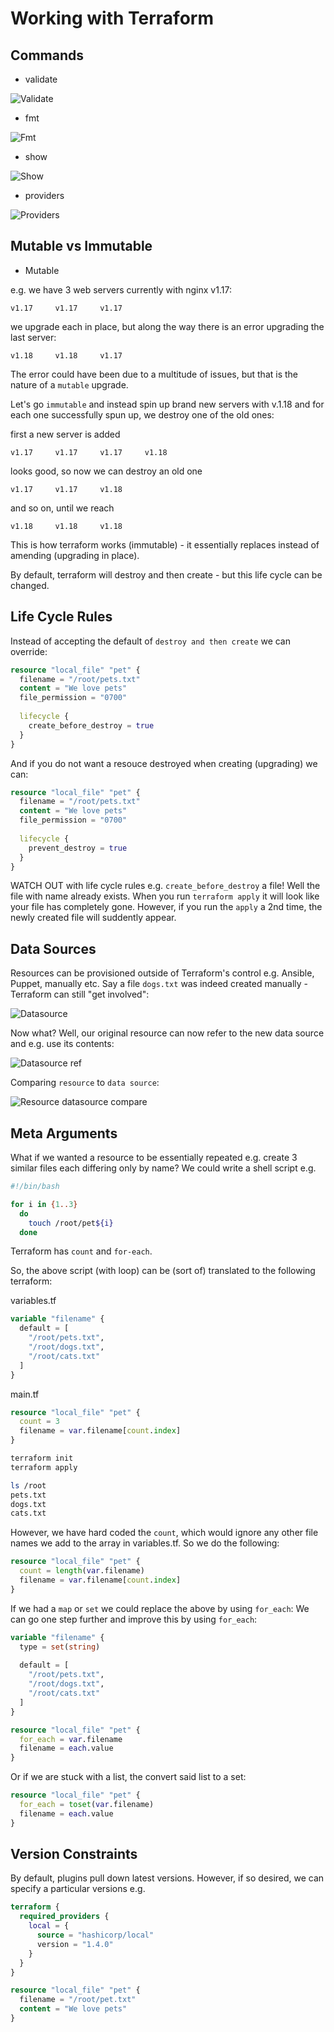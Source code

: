 # Working with Terraform

## Commands

- validate

![Validate](images/validate.jpg)

- fmt

![Fmt](images/fmt.jpg)

- show

![Show](images/show.jpg)

- providers

![Providers](images/providers.jpg)

## Mutable vs Immutable

- Mutable

e.g. we have 3 web servers currently with nginx v1.17:
```
v1.17     v1.17     v1.17
```

we upgrade each in place, but along the way there is an error upgrading the last server:
```
v1.18     v1.18     v1.17
```

The error could have been due to a multitude of issues, but that is the nature of a `mutable` upgrade.

Let's go `immutable` and instead spin up brand new servers with v.1.18 and for each one successfully spun up, we destroy one of the old ones:

first a new server is added
```
v1.17     v1.17     v1.17     v1.18
```

looks good, so now we can destroy an old one
```
v1.17     v1.17     v1.18
```

and so on, until we reach
```
v1.18     v1.18     v1.18
```

This is how terraform works (immutable) - it essentially replaces instead of amending (upgrading in place).

By default, terraform will destroy and then create - but this life cycle can be changed.

## Life Cycle Rules

Instead of accepting the default of `destroy and then create` we can override:
```terraform
resource "local_file" "pet" {
  filename = "/root/pets.txt"
  content = "We love pets"
  file_permission = "0700"
  
  lifecycle {
    create_before_destroy = true
  }
}
```

And if you do not want a resouce destroyed when creating (upgrading) we can:
```terraform
resource "local_file" "pet" {
  filename = "/root/pets.txt"
  content = "We love pets"
  file_permission = "0700"
  
  lifecycle {
    prevent_destroy = true
  }
}
```

WATCH OUT with life cycle rules e.g. `create_before_destroy` a file! Well the file with name already exists.
When you run `terraform apply` it will look like your file has completely gone.
However, if you run the `apply` a 2nd time, the newly created file will suddently appear.

## Data Sources

Resources can be provisioned outside of Terraform's control e.g. Ansible, Puppet, manually etc.
Say a file `dogs.txt` was indeed created manually - Terraform can still "get involved":

![Datasource](images/datasource.jpg)

Now what? Well, our original resource can now refer to the new data source and e.g. use its contents:

![Datasource ref](images/datasource-ref.jpg)

Comparing `resource` to `data source`:

![Resource datasource compare](images/resource-datasource-compare.jpg)

## Meta Arguments

What if we wanted a resource to be essentially repeated e.g. create 3 similar files each differing only by name?
We could write a shell script e.g.
```bash
#!/bin/bash

for i in {1..3}
  do
    touch /root/pet${i}
  done  
```

Terraform has `count` and `for-each`.

So, the above script (with loop) can be (sort of) translated to the following terraform:

variables.tf
```terraform
variable "filename" {
  default = [
    "/root/pets.txt",
    "/root/dogs.txt",
    "/root/cats.txt"
  ]
}
```

main.tf
```terraform
resource "local_file" "pet" {
  count = 3
  filename = var.filename[count.index]
}
```

```bash
terraform init
terraform apply
```

```bash
ls /root
pets.txt
dogs.txt
cats.txt
```

However, we have hard coded the `count`, which would ignore any other file names we add to the array in variables.tf.
So we do the following:
```terraform
resource "local_file" "pet" {
  count = length(var.filename)
  filename = var.filename[count.index]
}
```

If we had a `map` or `set` we could replace the above by using `for_each`:
We can go one step further and improve this by using `for_each`:
```terraform
variable "filename" {
  type = set(string)
  
  default = [
    "/root/pets.txt",
    "/root/dogs.txt",
    "/root/cats.txt"
  ]
}
```

```terraform
resource "local_file" "pet" {
  for_each = var.filename
  filename = each.value
}
```

Or if we are stuck with a list, the convert said list to a set:
```terraform
resource "local_file" "pet" {
  for_each = toset(var.filename)
  filename = each.value
}
```

## Version Constraints

By default, plugins pull down latest versions. However, if so desired, we can specify a particular versions e.g.

```terraform
terraform {
  required_providers {
    local = {
      source = "hashicorp/local"
      version = "1.4.0"
    }
  }
}

resource "local_file" "pet" {
  filename = "/root/pet.txt"
  content = "We love pets"
}
```